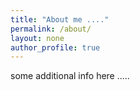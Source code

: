 ```yaml
---
title: "About me ...."
permalink: /about/
layout: none
author_profile: true
---
```

some additional info here .....
